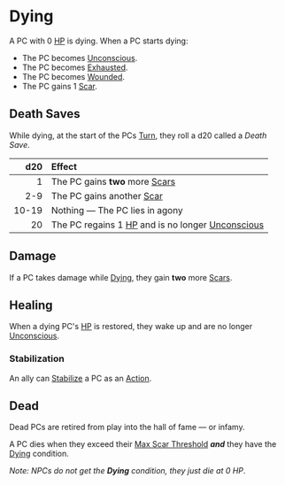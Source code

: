 # Dying

A PC with 0 [HP](../../Player%20Characters/Point%20Pools/Health%20Points.md) is dying. When a PC starts dying:

- The PC becomes [Unconscious](Unconscious.md).
- The PC becomes [Exhausted](Exhausted.md).
- The PC becomes [Wounded](Wounded.md).
- The PC gains 1 [Scar](../../Player%20Characters/Progression/Scars.md).

## Death Saves

While dying, at the start of the PCs [Turn](../Core%20Procedures/Turn.md), they roll a d20 called a *Death Save*.

|   d20 | Effect                                                                                                                               |
| ----: | :----------------------------------------------------------------------------------------------------------------------------------- |
|     1 | The PC gains **two** more [Scars](../../Player%20Characters/Progression/Scars.md)                                                    |
|   2-9 | The PC gains another [Scar](../../Player%20Characters/Progression/Scars.md)                                                          |
| 10-19 | Nothing — The PC lies in agony                                                                                                       |
|    20 | The PC regains 1 [HP](../../Player%20Characters/Point%20Pools/Health%20Points.md) and is no longer [Unconscious](Unconscious.md) |

## Damage

If a PC takes damage while [Dying](Dying.md), they gain **two** more [Scars](../../Player%20Characters/Progression/Scars.md).

## Healing

When a dying PC's [HP](../../Player%20Characters/Point%20Pools/Health%20Points.md) is restored, they wake up and are no longer [Unconscious](Unconscious.md).

### Stabilization

An ally can [Stabilize](Stabilized.md) a PC as an [Action](../Core%20Procedures/Action.md).

## Dead

Dead PCs are retired from play into the hall of fame — or infamy.

A PC dies when they exceed their [Max Scar Threshold](../../Player%20Characters/Progression/Scars.md#Max%20Scar%20Threshold) ***and*** they have the [Dying](Dying.md) condition.

*Note: NPCs do not get the **Dying** condition, they just die at 0 HP*.
